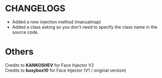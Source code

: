 # CHANGELOGS

- Added a new injection method (manualmap)
- Added a class asking so you don't need to specify the class name in the source code.

# Others

Credits to **KANKOSHEV** for Face Injector V2
<br>
Credits to **busybox10** for Face Injector (V1 / original version)



